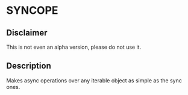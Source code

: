 # SYNCOPE

## Disclaimer

This is not even an alpha version, please do not use it. 

## Description

Makes async operations over any iterable object as simple as the sync ones.

